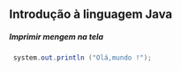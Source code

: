 ## Introdução à linguagem Java 

 #####  **_Imprimir mengem na tela_**

~~~java
 system.out.println ("Olá,mundo !"); 
~~~~
